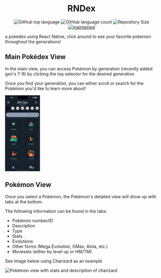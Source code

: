 <h1 align="center">
  <!-- <img alt="Pokedex" src="https://ik.imagekit.io/hwyksvj4iv/pokedex_N_WgWrJK0s.png" width="250px" /> -->
  RNDex
</h1>

<p align="center">
  <img alt="GitHub top language" src="https://img.shields.io/github/languages/top/poxford3/rndex">
  <img alt="GitHub language count" src="https://img.shields.io/github/languages/count/poxford3/rndex">
  <img alt="Repository Size" src="https://img.shields.io/github/repo-size/poxford3/rndex">
  <a href="https://github.com/poxford3/rndex/graphs/commit-activity">
    <img alt="maintained" src="https://img.shields.io/maintenance/yes/2024.svg">
  </a>
</p>

a pokedex using React Native, click around to see your favorite pokemon throughout the generations!

## Main Pokédex View

In the main view, you can access Pokémon by generation (recently added gen's 7-9) by clicking the top selector for the desired generation

Once you find your generation, you can either scroll or search for the Pokémon you'd like to learn more about!

<img src="/assets/main_view.png" alt="search screen with scrolling images" height=250>

## Pokémon View

Once you select a Pokémon, the Pokémon's detailed view will show up with tabs at the bottom.

The following information can be found in the tabs:

- Pokémon number/ID
- Description
- Type
- Stats
- Evolutions
- Other forms (Mega Evolution, GMax, Alola, etc.)
- Movesets (either by level up or HM/TM)

See image below using Charizard as an example

<img src="/assets/poke_tabs.gif" alt="Pokémon view with stats and description of charizard" height=350>
